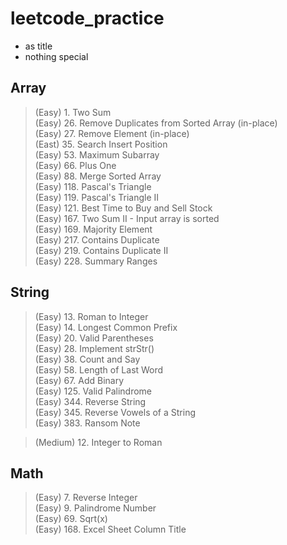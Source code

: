 # leetcode_practice
 - as title
 - nothing special
## Array 
> (Easy) 1. Two Sum </br>
> (Easy) 26. Remove Duplicates from Sorted Array (in-place) </br>
> (Easy) 27. Remove Element (in-place) </br>
> (East) 35. Search Insert Position </br>
> (Easy) 53. Maximum Subarray </br>
> (Easy) 66. Plus One </br>
> (Easy) 88. Merge Sorted Array </br>
> (Easy) 118. Pascal's Triangle </br>
> (Easy) 119. Pascal's Triangle II </br>
> (Easy) 121. Best Time to Buy and Sell Stock </br>
> (Easy) 167. Two Sum II - Input array is sorted </br>
> (Easy) 169. Majority Element </br>
> (Easy) 217. Contains Duplicate </br>
> (Easy) 219. Contains Duplicate II </br>
> (Easy) 228. Summary Ranges </br>

## String
> (Easy) 13. Roman to Integer </br>
> (Easy) 14. Longest Common Prefix </br>
> (Easy) 20. Valid Parentheses </br>
> (Easy) 28. Implement strStr() </br>
> (Easy) 38. Count and Say </br>
> (Easy) 58. Length of Last Word </br>
> (Easy) 67. Add Binary </br>
> (Easy) 125. Valid Palindrome </br>
> (Easy) 344. Reverse String </br>
> (Easy) 345. Reverse Vowels of a String </br>
> (Easy) 383. Ransom Note </br>

> (Medium) 12. Integer to Roman </br>

## Math 
> (Easy) 7. Reverse Integer </br>
> (Easy) 9. Palindrome Number </br>
> (Easy) 69. Sqrt(x) </br>
> (Easy) 168. Excel Sheet Column Title </br>
